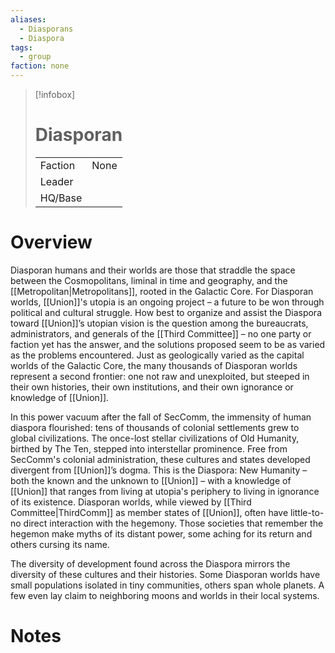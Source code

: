 ```yaml
---
aliases:
  - Diasporans
  - Diaspora
tags:
  - group
faction: none
---
```

> [!infobox] 
> # Diasporan
> | | |
> | ---- | ---- |
> | Faction | None |
> | Leader |  |
> | HQ/Base | |


# Overview
Diasporan humans and their worlds are those that straddle the space between the Cosmopolitans, liminal in time and geography, and the [[Metropolitan|Metropolitans]], rooted in the Galactic Core. For Diasporan worlds, [[Union]]'s utopia is an ongoing project – a future to be won through political and cultural struggle. How best to organize and assist the Diaspora toward [[Union]]’s utopian vision is the question among the bureaucrats, administrators, and generals of the [[Third Committee]] – no one party or faction yet has the answer, and the solutions proposed seem to be as varied as the problems encountered. Just as geologically varied as the capital worlds of the Galactic Core, the many thousands of Diasporan worlds represent a second frontier: one not raw and unexploited, but steeped in their own histories, their own institutions, and their own ignorance or knowledge of [[Union]].

In this power vacuum after the fall of SecComm, the immensity of human diaspora flourished: tens of thousands of colonial settlements grew to global civilizations. The once-lost stellar civilizations of Old Humanity, birthed by The Ten, stepped into interstellar prominence. Free from SecComm's colonial administration, these cultures and states developed divergent from [[Union]]’s dogma. This is the Diaspora: New Humanity – both the known and the unknown to [[Union]] – with a knowledge of [[Union]] that ranges from living at utopia's periphery to living in ignorance of its existence. Diasporan worlds, while viewed by [[Third Committee|ThirdComm]] as member states of [[Union]], often have little-to-no direct interaction with the hegemony. Those societies that remember the hegemon make myths of its distant power, some aching for its return and others cursing its name.

The diversity of development found across the Diaspora mirrors the diversity of these cultures and their histories. Some Diasporan worlds have small populations isolated in tiny communities, others span whole planets. A few even lay claim to neighboring moons and worlds in their local systems.

# Notes